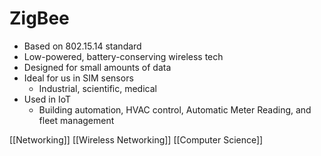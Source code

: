 # ZigBee

- Based on 802.15.14 standard
- Low-powered, battery-conserving wireless tech
- Designed for small amounts of data
- Ideal for us in SIM sensors
  - Industrial, scientific, medical
- Used in IoT
  - Building automation, HVAC control, Automatic Meter Reading, and fleet management

[[Networking]] [[Wireless Networking]] [[Computer Science]]
